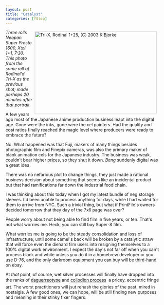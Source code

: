 ```yaml
---
layout: post
title: "Catalyst"
categories: [fStop]
---
```

<a href="/photo/journal/sep03zzH-19.html"><img src="http://www.botzilla.com/bpix/sep03zzH-19.jpg" width=400 height=271 hspace=8 vspace=6 border=0 align="right" title="Tri-X, Rodinal 1+25, (C) 2003 K Bjorke"></a><i>Three rolls Neopan Super Presto 1600, Xtol 1+1, 7:30. This photo from the same roll of Rodinal'd Tri-X as the previous shot; made perhaps 20 minutes after that portrait.</i>

A few years ago most of the Japanese anime production business leapt into the digital age. Gone were the inks, gone were the cel painters. Had the quality and cost ratios finally reached the magic level where producers were ready to embrace the future?

No. What happened was that Fuji, makers of many things besides photographic film and Finepix cameras, was also the primary maker of blank animation cels for the Japanese industry. The business was weak, couldn't bear higher prices, so they shut it down. <i>Bang</i> suddenly digital was a great idea.

There was no nefarious plot to change things, they just made a rational business decision about something that seems like an incidental product but that had ramifications far down the industrial food chain.

I was thinking about this today when I got my latest bundle of neg storage sleeves. I'd been unable to process anything for days, while I had waited for them to arrive from NYC. Such a trivial thing, but what if PrintFile's owners decided tomorrow that they day of the 7x6 page was over?

People worry about not being able to find film in five years, or ten. That's not what worries me. Heck, you can still buy Super-8 film.

What worries me is going to be the steady consolidation and loss of infrastructure, until some camel's back will be broken by a catalytic straw that will force even the diehard film users into resigning themselves to a 100% digital work environment. I expect the day's not far off when you can't process black and white unless you do it in a homebrew developer or you use D-76, and the only darkroom equipment you can buy will be third-hand on ebay.

At <i>that</i> point, of course, wet silver processes will finally have dropped into the ranks of <a href="http://www.newdags.com/jerry.html" target="linkframe">daguerreotype</a> and <a href="http://www.pbs.org/art21/artists/mann/clip2.html" target="linkframe">collodion process</a> &#151; a pricey, eccentric fringe art. The worst practitioners will jsut rehash the glories of the past, mired in nostalgia. A few good ones, we can hope, will be still finding new purposes and meaning in their stinky fixer fingers.


